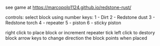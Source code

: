 see game at https://marcopolo1124.github.io/redstone-rust/

controls:
select block using number keys:
1 - Dirt
2 - Redstone dust
3 - Redstone torch
4 - repeater
5 - piston
6 - sticky piston

right click to place block or increment repeater tick
left click to destory block
arrow keys to change direction the block points when placed
